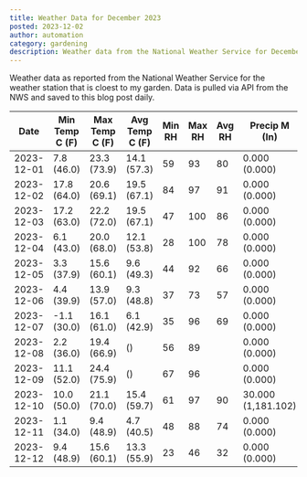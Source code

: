 ```yaml
---
title: Weather Data for December 2023
posted: 2023-12-02
author: automation
category: gardening
description: Weather data from the National Weather Service for December 2023
---
```


Weather data as reported from the National Weather Service for the weather station 
that is cloest to my garden. Data is pulled via API from the NWS and saved to this 
blog post daily.

|Date|Min Temp C (F)|Max Temp C (F)|Avg Temp C (F)|Min RH|Max RH|Avg RH|Precip M (In)|Avg Precip/Hr|
|---|---|---|---|---|---|---|---|---|
|2023-12-01|7.8 (46.0)|23.3 (73.9)|14.1 (57.3)|59|93|80|0.000 (0.000)|0.000 (0.000)|
|2023-12-02|17.8 (64.0)|20.6 (69.1)|19.5 (67.1)|84|97|91|0.000 (0.000)|0.000 (0.000)|
|2023-12-03|17.2 (63.0)|22.2 (72.0)|19.5 (67.1)|47|100|86|0.000 (0.000)|0.000 (0.000)|
|2023-12-04|6.1 (43.0)|20.0 (68.0)|12.1 (53.8)|28|100|78|0.000 (0.000)|0.000 (0.000)|
|2023-12-05|3.3 (37.9)|15.6 (60.1)|9.6 (49.3)|44|92|66|0.000 (0.000)|0.000 (0.000)|
|2023-12-06|4.4 (39.9)|13.9 (57.0)|9.3 (48.8)|37|73|57|0.000 (0.000)|0.000 (0.000)|
|2023-12-07|-1.1 (30.0)|16.1 (61.0)|6.1 (42.9)|35|96|69|0.000 (0.000)|0.000 (0.000)|
|2023-12-08|2.2 (36.0)|19.4 (66.9)| ()|56|89||0.000 (0.000)|0.000 (0.000)|
|2023-12-09|11.1 (52.0)|24.4 (75.9)| ()|67|96||0.000 (0.000)|0.000 (0.000)|
|2023-12-10|10.0 (50.0)|21.1 (70.0)|15.4 (59.7)|61|97|90|30.000 (1,181.102)|28.121 (28.121)|
|2023-12-11|1.1 (34.0)|9.4 (48.9)|4.7 (40.5)|48|88|74|0.000 (0.000)|0.000 (0.000)|
|2023-12-12|9.4 (48.9)|15.6 (60.1)|13.3 (55.9)|23|46|32|0.000 (0.000)|0.000 (0.000)|
